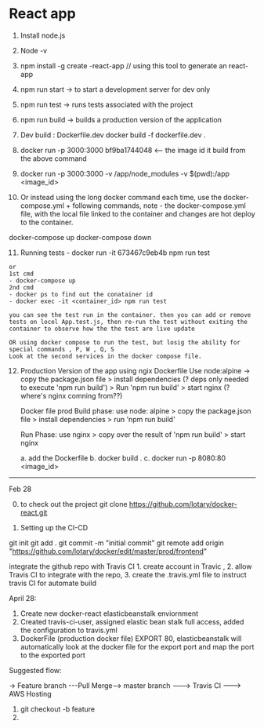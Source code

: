 # React app
1. Install node.js
2. Node -v 
3. npm install -g create -react-app  // using this tool to generate an react-app
4. npm run start -> to start a development server for dev only
5. npm run test -> runs tests associated with the project
6. npm run build -> builds a production version of the application 
7. Dev build : Dockerfile.dev 
    docker build -f dockerfile.dev .
8. docker run -p 3000:3000 bf9ba1744048  <-- the image id it build from the above command
9. docker run -p 3000:3000 -v /app/node_modules -v  $(pwd):/app  <image_id>

10. Or instead using the long docker command each time, 
use the docker-compose.yml + following commands, note - the docker-compose.yml file, with the local file linked to the container and changes are hot deploy to the container. 

docker-compose up
docker-compose down


 11. Running tests
    - docker run -it 673467c9eb4b npm run test

    or 
    1st cmd 
    - docker-compose up
    2nd cmd
    - docker ps to find out the conatainer id
    - docker exec -it <container_id> npm run test

    you can see the test run in the container. then you can add or remove tests on locel App.test.js, then re-run the test without exiting the container to observe how the the test are live update

    OR using docker compose to run the test, but losig the ability for special commands , P, W , Q, S
    Look at the second services in the docker compose file. 

12. Production Version of the app using ngix
    Dockerfile 
    Use node:alpine -> copy the package.json file > install dependencies (? deps only needed to execute 'npm run build') > Run 'npm run build' > start nginx (? where's nginx comning from??)

    Docker file prod
    Build phase: use node: alpine > copy the package.json file > install dependencies > run 'npm run build'

    Run Phase: use nginx > copy over the result of 'npm run build' > start nginx

    a. add the Dockerfile
    b. docker build .
    c. docker run -p 8080:80 <image_id>    


______________________________________________________________________
Feb 28

0. to check out the project git clone https://github.com/lotary/docker-react.git

1. Setting up the CI-CD

git init git add . git commit -m "initial commit" git remote add origin "https://github.com/lotary/docker/edit/master/prod/frontend"

integrate the github repo with Travis CI 1. create account in Travic , 2. allow Travis CI to integrate with the repo, 3. create the .travis.yml file to instruct travis CI for automate build

April 28: 
1. Create new docker-react elasticbeanstalk enviornment
2. Created travis-ci-user, assigned elastic bean stalk full access, added the configuration to travis.yml
3. DockerFile (production docker file) EXPORT 80, elasticbeanstalk will automatically look at the docker file for the export port and map the port to the exported port

Suggested flow:

-> Feature branch ---Pull Merge--> master branch ---> Travis CI  ---> AWS Hosting

1. git checkout -b feature
2. 